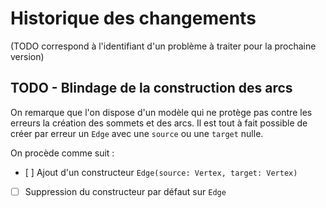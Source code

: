 # Historique des changements

(TODO correspond à l'identifiant d'un problème à traiter pour la prochaine version)

## TODO - Blindage de la construction des arcs

On remarque que l'on dispose d'un modèle qui ne protège pas contre les erreurs la création des sommets et des arcs. Il est tout à fait possible de créer par erreur un `Edge` avec une `source` ou une `target` nulle.

On procède comme suit :

* [ ] Ajout d'un constructeur `Edge(source: Vertex, target: Vertex)`
* [ ] Suppression du constructeur par défaut sur `Edge`




